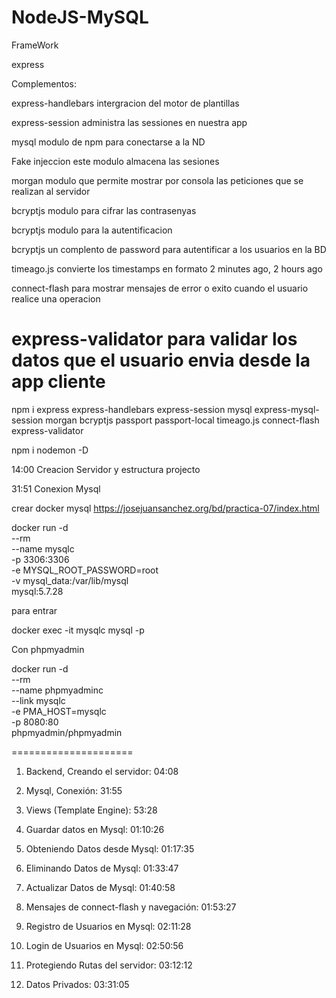# NodeJS-MySQL

FrameWork

express

Complementos:

express-handlebars intergracion del motor de plantillas

express-session administra las sessiones en nuestra app

mysql modulo de npm para conectarse a la ND

Fake injeccion este modulo almacena las sesiones

morgan modulo que permite mostrar por consola las peticiones que se realizan al servidor

bcryptjs modulo para cifrar las contrasenyas

bcryptjs modulo para la autentificacion

bcryptjs un complento de password para autentificar a los usuarios en la BD

timeago.js convierte los timestamps en formato 2 minutes ago, 2 hours ago

connect-flash para mostrar mensajes de error o exito cuando el usuario realice una operacion

# express-validator para validar los datos que el usuario envia desde la app cliente

npm i express express-handlebars express-session mysql express-mysql-session morgan bcryptjs passport passport-local timeago.js connect-flash express-validator

npm i nodemon -D

14:00 Creacion Servidor y estructura projecto

31:51 Conexion Mysql

crear docker mysql
https://josejuansanchez.org/bd/practica-07/index.html

docker run -d \
--rm \
--name mysqlc \
-p 3306:3306 \
-e MYSQL_ROOT_PASSWORD=root \
-v mysql_data:/var/lib/mysql \
mysql:5.7.28

para entrar

docker exec -it mysqlc mysql -p

Con phpmyadmin

docker run -d \
--rm \
--name phpmyadminc \
--link mysqlc \
-e PMA_HOST=mysqlc \
-p 8080:80 \
phpmyadmin/phpmyadmin

=====================

1. Backend, Creando el servidor: 04:08
2. Mysql, Conexión: 31:55
3. Views (Template Engine): 53:28
4. Guardar datos en Mysql: 01:10:26
5. Obteniendo Datos desde Mysql: 01:17:35
6. Eliminando Datos de Mysql: 01:33:47
7. Actualizar Datos de Mysql: 01:40:58
8. Mensajes de connect-flash y navegación: 01:53:27
9. Registro de Usuarios en Mysql: 02:11:28

10. Login de Usuarios en Mysql: 02:50:56
11. Protegiendo Rutas del servidor: 03:12:12
12. Datos Privados: 03:31:05
